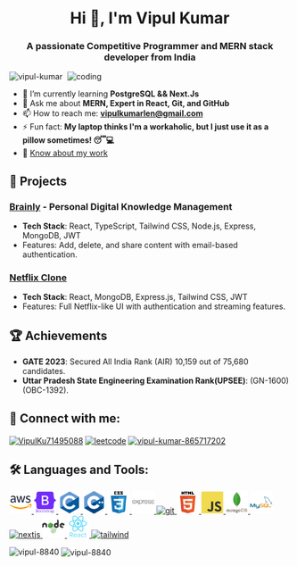 
<h1 align="center">Hi 👋, I'm Vipul Kumar</h1>
<h3 align="center">A passionate Competitive Programmer and MERN stack developer from India</h3>
<img
  align="right"
  alt="coding"
  width="400"
  src="https://user-images.githubusercontent.com/74038190/225813708-98b745f2-7d22-48cf-9150-083f1b00d6c9.gif"
/>
<p align="left">
  <img
    src="https://komarev.com/ghpvc/?username=vipul-8840&label=Profile%20views&color=0e75b6&style=flat"
    alt="vipul-kumar"
  />
</p>

- 🌱 I’m currently learning **PostgreSQL && Next.Js** <br />
- 💬 Ask me about **MERN, Expert in React, Git, and GitHub** <br />
- 📫 How to reach me: **vipulkumarlen@gmail.com** <br />
- ⚡ Fun fact: **My laptop thinks I'm a workaholic, but I just use it as a pillow sometimes! 😴💻**<br />
- 📄 [Know about my work](https://github.com/vipul-8840) <br />

## 🚀 Projects

### [Brainly](https://github.com/vipul-8840/Brainly/tree/main/src) - Personal Digital Knowledge Management
- **Tech Stack**: React, TypeScript, Tailwind CSS, Node.js, Express, MongoDB, JWT
- Features: Add, delete, and share content with email-based authentication.

### [Netflix Clone](https://netflix-project-vu87.onrender.com/)
- **Tech Stack**: React, MongoDB, Express.js, Tailwind CSS, JWT
- Features: Full Netflix-like UI with authentication and streaming features.

## 🏆 Achievements

- **GATE 2023**: Secured All India Rank (AIR) 10,159 out of 75,680 candidates.
- **Uttar Pradesh State Engineering Examination Rank(UPSEE)**: (GN-1600) (OBC-1392).
## 📱 Connect with me:
<p align="left">
  <a href="https://x.com/VipulKu71495088?s=09" target="blank"
    ><img
      align="center"
      src="https://raw.githubusercontent.com/rahuldkjain/github-profile-readme-generator/master/src/images/icons/Social/twitter.svg"
      alt="VipulKu71495088"
      height="30"
      width="40"
  /></a>
  <a href="https://leetcode.com/u/krishnavipulcoder/" target="blank"
    ><img
      align="center"
      src="https://raw.githubusercontent.com/rahuldkjain/github-profile-readme-generator/master/src/images/icons/Social/leet-code.svg"
      alt="leetcode"
      height="30"
      width="40"
  /></a>
  <a href="https://www.linkedin.com/in/vipul-kumar-865717202/" target="blank"
    ><img
      align="center"
      src="https://raw.githubusercontent.com/rahuldkjain/github-profile-readme-generator/master/src/images/icons/Social/linked-in-alt.svg"
      alt="vipul-kumar-865717202"
      height="30"
      width="40"
  /></a>
</p>

## 🛠 Languages and Tools:
<p align="left">
  <a href="https://aws.amazon.com" target="_blank" rel="noreferrer">
    <img
      src="https://raw.githubusercontent.com/devicons/devicon/master/icons/amazonwebservices/amazonwebservices-original-wordmark.svg"
      alt="aws"
      width="40"
      height="40"
    />
  </a>
  <a href="https://getbootstrap.com" target="_blank" rel="noreferrer">
    <img
      src="https://raw.githubusercontent.com/devicons/devicon/master/icons/bootstrap/bootstrap-plain-wordmark.svg"
      alt="bootstrap"
      width="40"
      height="40"
    />
  </a>
  <a href="https://www.cprogramming.com/" target="_blank" rel="noreferrer">
    <img
      src="https://raw.githubusercontent.com/devicons/devicon/master/icons/c/c-original.svg"
      alt="c"
      width="40"
      height="40"
    />
  </a>
  <a href="https://www.w3schools.com/cpp/" target="_blank" rel="noreferrer">
    <img
      src="https://raw.githubusercontent.com/devicons/devicon/master/icons/cplusplus/cplusplus-original.svg"
      alt="cplusplus"
      width="40"
      height="40"
    />
  </a>
  <a href="https://www.w3schools.com/css/" target="_blank" rel="noreferrer">
    <img
      src="https://raw.githubusercontent.com/devicons/devicon/master/icons/css3/css3-original-wordmark.svg"
      alt="css3"
      width="40"
      height="40"
    />
  </a>
  <a href="https://expressjs.com" target="_blank" rel="noreferrer">
    <img
      src="https://raw.githubusercontent.com/devicons/devicon/master/icons/express/express-original-wordmark.svg"
      alt="express"
      width="40"
      height="40"
    />
  </a>
  <a href="https://git-scm.com/" target="_blank" rel="noreferrer">
    <img
      src="https://www.vectorlogo.zone/logos/git-scm/git-scm-icon.svg"
      alt="git"
      width="40"
      height="40"
    />
  </a>
  <a href="https://www.w3.org/html/" target="_blank" rel="noreferrer">
    <img
      src="https://raw.githubusercontent.com/devicons/devicon/master/icons/html5/html5-original-wordmark.svg"
      alt="html5"
      width="40"
      height="40"
    />
  </a>
  <a
    href="https://developer.mozilla.org/en-US/docs/Web/JavaScript"
    target="_blank"
    rel="noreferrer"
  >
    <img
      src="https://raw.githubusercontent.com/devicons/devicon/master/icons/javascript/javascript-original.svg"
      alt="javascript"
      width="40"
      height="40"
    />
  </a>
<!--   <a href="https://www.linux.org/" target="_blank" rel="noreferrer">
    <img
      src="https://raw.githubusercontent.com/devicons/devicon/master/icons/linux/linux-original.svg"
      alt="linux"
      width="40"
      height="40"
    />
  </a> -->
  <a href="https://www.mongodb.com/" target="_blank" rel="noreferrer">
    <img
      src="https://raw.githubusercontent.com/devicons/devicon/master/icons/mongodb/mongodb-original-wordmark.svg"
      alt="mongodb"
      width="40"
      height="40"
    />
  </a>
  <a href="https://www.mysql.com/" target="_blank" rel="noreferrer">
    <img
      src="https://raw.githubusercontent.com/devicons/devicon/master/icons/mysql/mysql-original-wordmark.svg"
      alt="mysql"
      width="40"
      height="40"
    />
  </a>
  <a href="https://nextjs.org/" target="_blank" rel="noreferrer">
    <img
      src="https://cdn.worldvectorlogo.com/logos/nextjs-2.svg"
      alt="nextjs"
      width="40"
      height="40"
    />
  </a>
  <a href="https://nodejs.org" target="_blank" rel="noreferrer">
    <img
      src="https://raw.githubusercontent.com/devicons/devicon/master/icons/nodejs/nodejs-original-wordmark.svg"
      alt="nodejs"
      width="40"
      height="40"
    />
  </a>
  <a href="https://reactjs.org/" target="_blank" rel="noreferrer">
    <img
      src="https://raw.githubusercontent.com/devicons/devicon/master/icons/react/react-original-wordmark.svg"
      alt="react"
      width="40"
      height="40"
    />
  </a>
  <a href="https://tailwindcss.com/" target="_blank" rel="noreferrer">
    <img
      src="http://www.vectorlogo.zone/logos/tailwindcss/tailwindcss-icon.svg"
      alt="tailwind"
      width="40"
      height="40"
    />
  </a>
</p>

<p>
<p>
  <img
    align="left"
    src="https://github-readme-stats.vercel.app/api/top-langs?username=vipul-8840&show_icons=true&locale=en&layout=compact"
    alt="vipul-8840"
  />
</p>

<p>
  &nbsp;<img
    align="center"
    src="https://github-readme-stats.vercel.app/api?username=vipul-8840&show_icons=true&locale=en"
    alt="vipul-8840"
  />
</p>

